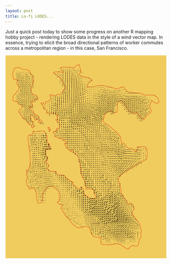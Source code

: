 ```yaml
---
layout: post
title: Lo-fi LODES...
---
```


Just a quick post today to show some progress on another R mapping hobby project - rendering LODES data in the style of a wind vector map. In essence, trying to elicit the broad directional patterns of worker commutes across a metropolitan region - in this case, San Francisco.  

<p align="center">
<img src="../images/sf_svg.svg">
</p>
